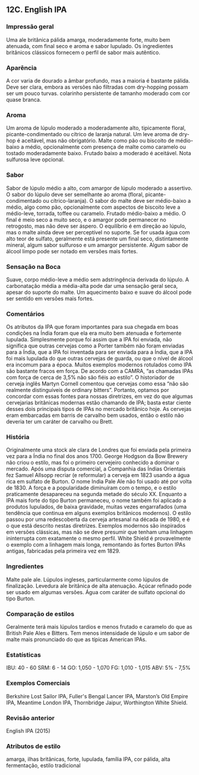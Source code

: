 ## 12C. English IPA

### Impressão geral

Uma ale britânica pálida amarga, moderadamente forte, muito bem atenuada, com final seco e aroma e sabor lupulado. Os ingredientes britânicos clássicos fornecem o perfil de sabor mais autêntico.

### Aparência

A cor varia de dourado a âmbar profundo, mas a maioria é bastante pálida. Deve ser clara, embora as versões não filtradas com dry-hopping possam ser um pouco turvas. colarinho persistente de tamanho moderado com cor quase branca.

### Aroma

Um aroma de lúpulo moderado a moderadamente alto, tipicamente floral, picante-condimentado ou cítrico de laranja natural. Um leve aroma de dry-hop é aceitável, mas não obrigatório. Malte como pão ou biscoito de médio-baixo a médio, opcionalmente com presença de malte como caramelo ou tostado moderadamente baixo. Frutado baixo a moderado é aceitável. Nota sulfurosa leve opcional.

### Sabor

Sabor de lúpulo médio a alto, com amargor de lúpulo moderado a assertivo. O sabor do lúpulo deve ser semelhante ao aroma (floral, picante-condimentado ou cítrico-laranja). O sabor do malte deve ser médio-baixo a médio, algo como pão, opcionalmente com aspectos de biscoito leve a médio-leve, torrada, toffee ou caramelo. Frutado médio-baixo a médio. O final é meio seco a muito seco, e o amargor pode permanecer no retrogosto, mas não deve ser áspero. O equilíbrio é em direção ao lúpulo, mas o malte ainda deve ser perceptível no suporte. Se for usada água com alto teor de sulfato, geralmente está presente um final seco, distintamente mineral, algum sabor sulfuroso e um amargor persistente. Algum sabor de álcool limpo pode ser notado em versões mais fortes.

### Sensação na Boca

Suave, corpo médio-leve a médio sem adstringência derivada do lúpulo. A carbonatação média a média-alta pode dar uma sensação geral seca, apesar do suporte do malte. Um aquecimento baixo e suave do álcool pode ser sentido em versões mais fortes.

### Comentários

Os atributos da IPA que foram importantes para sua chegada em boas condições na Índia foram que ela era muito bem atenuada e fortemente lupulada. Simplesmente porque foi assim que a IPA foi enviada, não significa que outras cervejas como a Porter também não foram enviadas para a Índia, que a IPA foi inventada para ser enviada para a Índia, que a IPA foi mais lupulada do que outras cervejas de guarda, ou que o nível de álcool era incomum para a época. Muitos exemplos modernos rotulados como IPA são bastante fracos em força. De acordo com a CAMRA, “as chamadas IPAs com força de cerca de 3,5% não são fiéis ao estilo”. O historiador de cerveja inglês Martyn Cornell comentou que cervejas como essa “não são realmente distinguíveis de ordinary bitters”. Portanto, optamos por concordar com essas fontes para nossas diretrizes, em vez do que algumas cervejarias britânicas modernas estão chamando de IPA; basta estar ciente desses dois principais tipos de IPAs no mercado britânico hoje. As cervejas eram embarcadas em barris de carvalho bem usados, então o estilo não deveria ter um caráter de carvalho ou Brett.

### História

Originalmente uma stock ale clara de Londres que foi enviada pela primeira vez para a Índia no final dos anos 1700. George Hodgson da Bow Brewery não criou o estilo, mas foi o primeiro cervejeiro conhecido a dominar o mercado. Após uma disputa comercial, a Companhia das Índias Orientais fez Samuel Allsopp recriar (e reformular) a cerveja em 1823 usando a água rica em sulfato de Burton. O nome India Pale Ale não foi usado até por volta de 1830. A força e a popularidade diminuíram com o tempo, e o estilo praticamente desapareceu na segunda metade do século XX. Enquanto a IPA mais forte do tipo Burton permaneceu, o nome também foi aplicado a produtos lupulados, de baixa gravidade, muitas vezes engarrafados (uma tendência que continua em alguns exemplos britânicos modernos). O estilo passou por uma redescoberta da cerveja artesanal na década de 1980, e é o que está descrito nestas diretrizes. Exemplos modernos são inspirados em versões clássicas, mas não se deve presumir que tenham uma linhagem ininterrupta com exatamente o mesmo perfil. White Shield é provavelmente o exemplo com a linhagem mais longa, remontando às fortes Burton IPAs antigas, fabricadas pela primeira vez em 1829.

### Ingredientes

Malte pale ale. Lúpulos ingleses, particularmente como lúpulos de finalização. Levedura ale britânica de alta atenuação. Açúcar refinado pode ser usado em algumas versões. Água com caráter de sulfato opcional do tipo Burton.

### Comparação de estilos

Geralmente terá mais lúpulos tardios e menos frutado e caramelo do que as British Pale Ales e Bitters. Tem menos intensidade de lúpulo e um sabor de malte mais pronunciado do que as típicas American IPAs.

### Estatísticas

IBU: 40 - 60
SRM: 6 - 14
GO: 1,050 - 1,070
FG: 1,010 - 1,015
ABV: 5% - 7,5%

### Exemplos Comerciais

Berkshire Lost Sailor IPA, Fuller's Bengal Lancer IPA, Marston’s Old Empire IPA, Meantime London IPA, Thornbridge Jaipur, Worthington White Shield.

### Revisão anterior

English IPA (2015)

### Atributos de estilo

amarga, ilhas britânicas, forte, lupulada, família IPA, cor pálida, alta fermentação, estilo tradicional